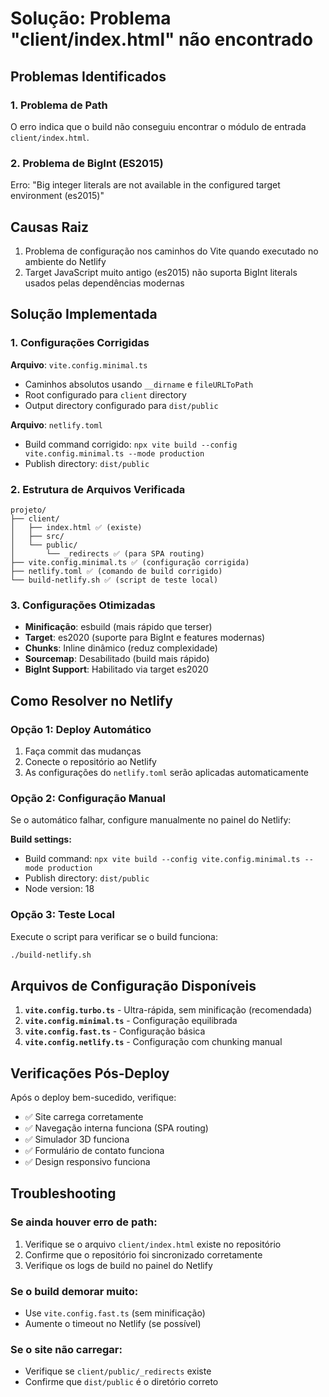 # Solução: Problema "client/index.html" não encontrado

## Problemas Identificados

### 1. Problema de Path
O erro indica que o build não conseguiu encontrar o módulo de entrada `client/index.html`.

### 2. Problema de BigInt (ES2015)
Erro: "Big integer literals are not available in the configured target environment (es2015)"

## Causas Raiz
1. Problema de configuração nos caminhos do Vite quando executado no ambiente do Netlify
2. Target JavaScript muito antigo (es2015) não suporta BigInt literals usados pelas dependências modernas

## Solução Implementada

### 1. Configurações Corrigidas

**Arquivo**: `vite.config.minimal.ts`
- Caminhos absolutos usando `__dirname` e `fileURLToPath`
- Root configurado para `client` directory
- Output directory configurado para `dist/public`

**Arquivo**: `netlify.toml`
- Build command corrigido: `npx vite build --config vite.config.minimal.ts --mode production`
- Publish directory: `dist/public`

### 2. Estrutura de Arquivos Verificada
```
projeto/
├── client/
│   ├── index.html ✅ (existe)
│   ├── src/
│   └── public/
│       └── _redirects ✅ (para SPA routing)
├── vite.config.minimal.ts ✅ (configuração corrigida)
├── netlify.toml ✅ (comando de build corrigido)
└── build-netlify.sh ✅ (script de teste local)
```

### 3. Configurações Otimizadas
- **Minificação**: esbuild (mais rápido que terser)
- **Target**: es2020 (suporte para BigInt e features modernas)
- **Chunks**: Inline dinâmico (reduz complexidade)
- **Sourcemap**: Desabilitado (build mais rápido)
- **BigInt Support**: Habilitado via target es2020

## Como Resolver no Netlify

### Opção 1: Deploy Automático
1. Faça commit das mudanças
2. Conecte o repositório ao Netlify
3. As configurações do `netlify.toml` serão aplicadas automaticamente

### Opção 2: Configuração Manual
Se o automático falhar, configure manualmente no painel do Netlify:

**Build settings:**
- Build command: `npx vite build --config vite.config.minimal.ts --mode production`
- Publish directory: `dist/public`
- Node version: 18

### Opção 3: Teste Local
Execute o script para verificar se o build funciona:
```bash
./build-netlify.sh
```

## Arquivos de Configuração Disponíveis

1. **`vite.config.turbo.ts`** - Ultra-rápida, sem minificação (recomendada)
2. **`vite.config.minimal.ts`** - Configuração equilibrada
3. **`vite.config.fast.ts`** - Configuração básica
4. **`vite.config.netlify.ts`** - Configuração com chunking manual

## Verificações Pós-Deploy

Após o deploy bem-sucedido, verifique:
- ✅ Site carrega corretamente
- ✅ Navegação interna funciona (SPA routing)
- ✅ Simulador 3D funciona
- ✅ Formulário de contato funciona
- ✅ Design responsivo funciona

## Troubleshooting

### Se ainda houver erro de path:
1. Verifique se o arquivo `client/index.html` existe no repositório
2. Confirme que o repositório foi sincronizado corretamente
3. Verifique os logs de build no painel do Netlify

### Se o build demorar muito:
- Use `vite.config.fast.ts` (sem minificação)
- Aumente o timeout no Netlify (se possível)

### Se o site não carregar:
- Verifique se `client/public/_redirects` existe
- Confirme que `dist/public` é o diretório correto